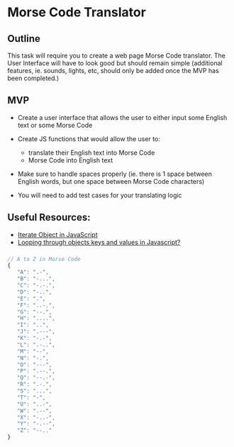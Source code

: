 # Morse Code Translator

## Outline

This task will require you to create a web page Morse Code translator.
The User Interface will have to look good but should remain simple (additional features, ie. sounds, lights, etc, should only be added once the MVP has been completed.)

## MVP

- Create a user interface that allows the user to either input some English text or some Morse Code
- Create JS functions that would allow the user to:

  - translate their English text into Morse Code
  - Morse Code into English text

- Make sure to handle spaces properly (ie. there is 1 space between English words, but one space between Morse Code characters)

- You will need to add test cases for your translating logic

## Useful Resources:

- [Iterate Object in JavaScript](https://www.javascripttutorial.net/object/iterate-object-in-javascript/)
- [Looping through objects keys and values in Javascript?](https://flexiple.com/loop-through-object-javascript/)

###

```js
// A to Z in Morse Code
{
   "A": ".-",
   "B": "-...",
   "C": "-.-.",
   "D": "-..",
   "E": ".",
   "F": "..-.",
   "G": "--.",
   "H": "....",
   "I": "..",
   "J": ".---",
   "K": "-.-",
   "L": ".-..",
   "M": "--",
   "N": "-.",
   "O": "---",
   "P": ".--.",
   "Q": "--.-",
   "R": ".-.",
   "S": "...",
   "T": "-",
   "U": "..-",
   "W": ".--",
   "X": "-..-",
   "Y": "-.--",
   "Z": "--.."
}

```
